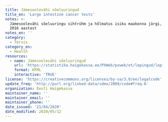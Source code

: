 ```yaml
---
title: Jämesoolevähi sõeluuringud
title_en: 'Large intestine cancer tests'
notes: >-
  Jämesoolevähi sõeluuringu sihtrühm ja hõlmatus isiku maakonna järgi, alates
  2016 aastast
notes_en: ''
category: 
  - Tervis
category_en: 
  - Health
resources:
  - name: Jämesoolevähi sõeluuringud
    url: 'https://statistika.haigekassa.ee/PXWeb/pxweb/et/lepingud/lepingud__1_ennetus__S%c3%b5eluuringud/EN45.px/?rxid=a325f15f-bcfa-4097-8d98-b937f087acca'
    format: HTML
    interactive: 'TRUE'
license: 'https://creativecommons.org/licenses/by-sa/3.0/ee/legalcode'
update_freq: 'http://purl.org/linked-data/sdmx/2009/code#freq-A'
organization: Eesti Haigekassa
maintainer_name: ''
maintainer_email: ''
maintainer_phone: ''
date_issued: '21/04/2020'
date_modified: 2020/05/12
---
```

